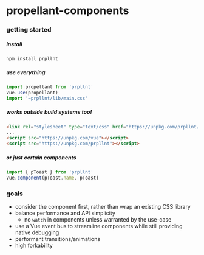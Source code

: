 # propellant-components

### getting started

##### install

`npm install prpllnt`

##### use everything

```javascript
import propellant from 'prpllnt'
Vue.use(propellant)
import '~prpllnt/lib/main.css'
```

##### works outside build systems too!

```html
<link rel="stylesheet" type="text/css" href="https://unpkg.com/prpllnt/lib/main.css" />
...
<script src="https://unpkg.com/vue"></script>
<script src="https://unpkg.com/prpllnt"></script>
```

##### or just certain components

```javascript
import { pToast } from 'prpllnt'
Vue.component(pToast.name, pToast)
```

### goals

- consider the component first, rather than wrap an existing CSS library
- balance performance and API simplicity
  - no `watch` in components unless warranted by the use-case
- use a Vue event bus to streamline components while still providing native debugging
- performant transitions/animations
- high forkability
